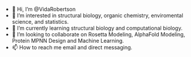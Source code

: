 - 👋 Hi, I’m @VidaRobertson
- 👀 I’m interested in structural biology, organic chemistry, enviromental science, and statistics.
- 🌱 I’m currently learning structural biology and computational biology. 
- 💞️ I’m looking to collaborate on Rosetta Modeling, AlphaFold Modeling, Protein MPNN Design and Machine Learning. 
- 📫 How to reach me email and direct messaging. 

<!---
VidaRobertson/VidaRobertson is a ✨ special ✨ repository because its `README.md` (this file) appears on your GitHub profile.
You can click the Preview link to take a look at your changes.
--->
